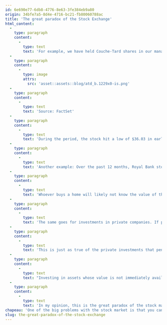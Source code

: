 ```yaml
---
id: 6e690e77-6db8-4776-8e63-3fe384eb9a80
origin: 34bfe7a5-8d4e-4716-bc21-fb80060788ac
title: 'The great paradox of the Stock Exchange'
html_content:
  -
    type: paragraph
    content:
      -
        type: text
        text: 'For example, we have held Couche-Tard shares in our managed portfolios for many years. Most would agree that the company is a relatively conservative and low-risk investment. After all, with a market capitalization of over C$50 billion, it is one of the "blue chips" of the Canadian stock market. However, here is how its stock has evolved on the stock market over the last 12 months:'
  -
    type: paragraph
    content:
      -
        type: image
        attrs:
          src: 'asset::assets::blog/atd_b.1229x0-is.png'
  -
    type: paragraph
    content:
      -
        type: text
        text: 'Source: FactSet'
  -
    type: paragraph
    content:
      -
        type: text
        text: 'During the period, the stock hit a low of $36.03 in early 2021 (during the attempted acquisition of French company Carrefour) and a high of over $52.00 last August. There is a difference of more than $16, or 44%, between these two extremes. Note that these fluctuations took place long after the strong shockwaves caused by the COVID pandemic.'
  -
    type: paragraph
    content:
      -
        type: text
        text: 'Another example: Over the past 12 months, Royal Bank stock, another great Canadian blue chip, has fluctuated between a low of $93.86 and a recent high of $131.15, a spread of almost 40%.'
  -
    type: paragraph
    content:
      -
        type: text
        text: 'Whoever buys a home will likely not know the value of their investment until they make the decision to sell it, probably many years from now. Do you really believe that the market value of your home does not go up or down every day? If this security were to be listed on the stock exchange, I suspect that many homeowners would regularly panic and be tempted to sell their homes at the worst possible time.'
  -
    type: paragraph
    content:
      -
        type: text
        text: 'The same goes for investments in private companies. If publicly traded, the shares an entrepreneur owns in their small family business or farm would likely fluctuate a lot, probably a lot more than those of large publicly traded companies such as Couche-Tard.'
  -
    type: paragraph
    content:
      -
        type: text
        text: 'This is just as true of the private investments that pension funds make, whether in real estate, infrastructure, or forest land. Just because these investments are appraised by third parties on an annual basis does not mean that their value does not fluctuate greatly over the course of a year.'
  -
    type: paragraph
    content:
      -
        type: text
        text: "Investing in assets whose value is not immediately available doesn't mean you take less risk. Often it is the exact opposite. Investing in a small corporate business or taking minority stakes in small private companies is arguably much riskier than a well-diversified portfolio of publicly traded companies. The difference is you can't see the fluctuation in their value."
  -
    type: paragraph
    content:
      -
        type: text
        text: 'In my opinion, this is the great paradox of the stock market: because stock prices are visible at almost any moment of the day, one gets the impression that the stock market is very risky. The high liquidity of stock market investments is both its main advantage and its biggest drawback!'
chapeau: 'One of the big problems with the stock market is that you can see the value of your portfolio every day. However, short-term variations in securities are often substantial.'
slug: the-great-paradox-of-the-stock-exchange
---
```

